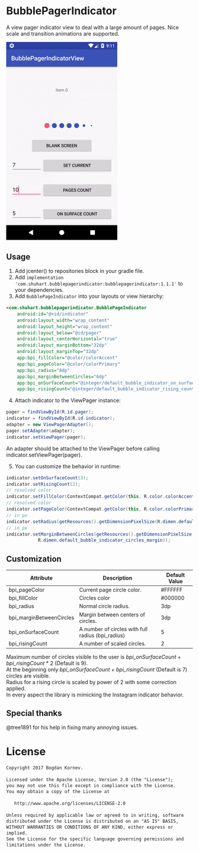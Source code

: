 # BubblePagerIndicator
A view pager indicator view to deal with a large amount of pages. Nice scale and transition animations are supported.

<img src="/images/sample.gif" alt="Sample" width="300px" />

Usage
-----

1. Add jcenter() to repositories block in your gradle file.
2. Add `implementation 'com.shuhart.bubblepagerindicator:bubblepagerindicator:1.1.1'` to your dependencies.
3. Add `BubblePageIndicator` into your layouts or view hierarchy:

```xml
<com.shuhart.bubblepagerindicator.BubblePageIndicator
    android:id="@+id/indicator"
    android:layout_width="wrap_content"
    android:layout_height="wrap_content"
    android:layout_below="@id/pager"
    android:layout_centerHorizontal="true"
    android:layout_marginBottom="32dp"
    android:layout_marginTop="32dp"
    app:bpi_fillColor="@color/colorAccent"
    app:bpi_pageColor="@color/colorPrimary"
    app:bpi_radius="8dp"
    app:bpi_marginBetweenCircles="6dp"
    app:bpi_onSurfaceCount="@integer/default_bubble_indicator_on_surface_count"
    app:bpi_risingCount="@integer/default_bubble_indicator_rising_count"/>

```

4. Attach indicator to the ViewPager instance:

```java
pager = findViewById(R.id.pager);
indicator = findViewById(R.id.indicator);
adapter = new ViewPagerAdapter();
pager.setAdapter(adapter);
indicator.setViewPager(pager);
```
An adapter should be attached to the ViewPager before calling indicator.setViewPager(pager).

5. You can customize the behavior in runtime:
```java
indicator.setOnSurfaceCount(3);
indicator.setRisingCount(2);
// resolved color
indicator.setFillColor(ContextCompat.getColor(this, R.color.colorAccent));
// resolved color
indicator.setPageColor(ContextCompat.getColor(this, R.color.colorPrimary));
// in px
indicator.setRadius(getResources().getDimensionPixelSize(R.dimen.default_bubble_indicator_radius));
// in px
indicator.setMarginBetweenCircles(getResources().getDimensionPixelSize(
            R.dimen.default_bubble_indicator_circles_margin));
```

## Customization
| Attribute| Description | Default Value |
|-----------------------|-----------------------|--------|
| bpi_pageColor | Current page circle color. | #FFFFFF |
| bpi_fillColor | Circles color | #000000 |
| bpi_radius | Normal circle radius. | 3dp |
| bpi_marginBetweenCircles | Margin between centers of circles. | 3dp |
| bpi_onSurfaceCount | A number of circles with full radius (bpi_radius) | 5 |
| bpi_risingCount | A number of scaled circles. | 2 |

Maximum number of circles visible to the user is *bpi_onSurfaceCount* + *bpi_risingCount* * 2 (Default is 9).  
At the beginning only *bpi_onSurfaceCount* + *bpi_risingCount* (Default is 7) circles are visible.  
Radius for a rising circle is scaled by power of 2 with some correction applied.  
In every aspect the library is mimicking the Instagram indicator behavior.

## Special thanks
@tree1891 for his help in fixing many annoying issues.

License
=======

    Copyright 2017 Bogdan Kornev.

    Licensed under the Apache License, Version 2.0 (the "License");
    you may not use this file except in compliance with the License.
    You may obtain a copy of the License at

       http://www.apache.org/licenses/LICENSE-2.0

    Unless required by applicable law or agreed to in writing, software
    distributed under the License is distributed on an "AS IS" BASIS,
    WITHOUT WARRANTIES OR CONDITIONS OF ANY KIND, either express or implied.
    See the License for the specific language governing permissions and
    limitations under the License.
